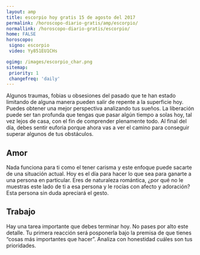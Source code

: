 ```yaml
---
layout: amp
title: escorpio hoy gratis 15 de agosto del 2017 
permalink: /horoscopo-diario-gratis/amp/escorpio/
normallink: /horoscopo-diario-gratis/escorpio/
home: FALSE
horoscopo:
 signo: escorpio
 video: Yy851EU1CHs

ogimg: /images/escorpio_char.png
sitemap:
 priority: 1
 changefreq: 'daily'
---
```



Algunos traumas, fobias u obsesiones del pasado que te han estado limitando de alguna manera pueden salir de repente a la superficie hoy. Puedes obtener una mejor perspectiva analizando tus sueños. La liberación puede ser tan profunda que tengas que pasar algún tiempo a solas hoy, tal vez lejos de casa, con el fin de comprender plenamente todo. Al final del día, debes sentir euforia porque ahora vas a ver el camino para conseguir superar algunos de tus obstáculos.

## Amor

Nada funciona para ti como el tener carisma y este enfoque puede sacarte de una situación actual. Hoy es el día para hacer lo que sea para ganarte a una persona en particular. Eres de naturaleza romántica, ¿por qué no le muestras este lado de ti a esa persona y le rocías con afecto y adoración? Esta persona sin duda apreciará el gesto.

## Trabajo

Hay una tarea importante que debes terminar hoy. No pases por alto este detalle. Tu primera reacción será posponerla bajo la premisa de que tienes “cosas más importantes que hacer”. Analiza con honestidad cuáles son tus prioridades.